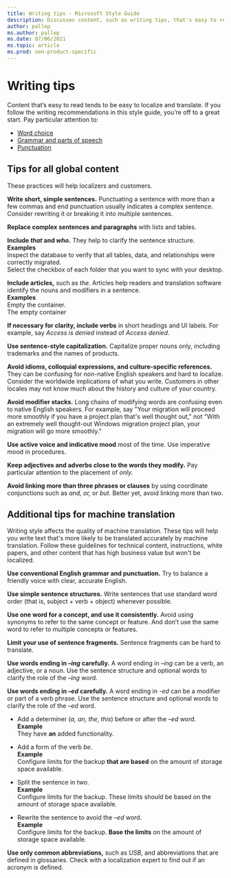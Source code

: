 ```yaml
---
title: Writing tips - Microsoft Style Guide
description: Discusses content, such as writing tips, that's easy to read and tends to be easy to localize and translate.
author: pallep
ms.author: pallep
ms.date: 07/06/2021
ms.topic: article
ms.prod: non-product-specific
---
```


# Writing tips

Content that’s easy to read tends to be easy to localize
and translate. If you follow the writing recommendations in this style
guide, you’re off to a great start. Pay particular attention to:

  - [Word choice](~/word-choice/index.md)
  - [Grammar and parts of speech](~/grammar/grammar-and-parts-of-speech.md)
  - [Punctuation](~/punctuation/index.md)

## Tips for all global content

These practices will help localizers and customers. 

**Write short, simple sentences.**
Punctuating a sentence with more than a few commas and end punctuation
usually indicates a complex sentence. Consider rewriting it or breaking
it into multiple sentences.  

**Replace complex sentences and paragraphs** with lists and tables.

**Include *that* and *who*.** They help to clarify the sentence structure.<br />
**Examples**  
Inspect the database to verify that all tables, data, and relationships were correctly migrated.  
Select the checkbox of each folder that you want to sync with your desktop.

**Include articles,** such as *the.* Articles help readers and translation software identify the nouns and modifiers in a sentence.<br />
**Examples**  
Empty the container.  
The empty container

**If necessary for clarity, include verbs** in short headings and UI labels. For example, say *Access is denied* instead of *Access denied.*

**Use sentence-style capitalization.** Capitalize proper nouns only, including trademarks and the names of products. 

**Avoid idioms, colloquial expressions, and culture-specific references.**
They can be confusing for non-native English speakers and hard to
localize. Consider the worldwide implications of what you write.
Customers in other locales may not know much about the history and culture of
your country. 

**Avoid modifier stacks.** Long chains of modifying words are confusing even to native English speakers. For example, say "Your migration will proceed more smoothly if you have a project plan that's well thought out," not "With an extremely well thought-out Windows migration project plan, your migration will go more smoothly."

**Use active voice and indicative mood** most of the time. Use imperative mood in procedures.

**Keep adjectives and adverbs close to the words they modify.** Pay particular attention to the placement of *only.*

**Avoid linking more than three phrases or clauses** by using coordinate conjunctions such as *and,* *or,* or *but.* Better yet, avoid linking more than two. 

## Additional tips for machine translation

Writing
style affects the quality of machine translation. These tips will help
you write text that's more likely to be translated accurately by machine
translation. Follow these guidelines for technical content,
instructions, white papers, and other content that has high business
value but won't be localized.

**Use conventional English grammar and punctuation.** Try to balance a friendly voice with clear, accurate English.

**Use simple sentence structures.** Write sentences that use standard word order (that is, subject + verb + object) whenever possible.

**Use one word for a concept, and use it consistently.** Avoid
using synonyms to refer to the same concept or feature. And don’t use
the same word to refer to multiple concepts or features.

**Limit your use of sentence fragments.** Sentence fragments can be hard to translate.

**Use words ending in *–ing* carefully.** A word ending in *–ing* can be a verb, an adjective, or a noun. Use the sentence structure and optional words to clarify the role of the *–ing* word.

**Use words ending in *–ed* carefully.** A word ending in *-ed* can be a modifier or part of a verb phrase. Use the sentence structure and optional words to clarify the role of the *–ed* word.

  - Add a determiner (*a, an, the, this*) before or after the *–ed* word.  
**Example**  
They have **an** added functionality.  

  - Add a form of the verb *be*.  
**Example**  
Configure limits for the backup **that are based** on the amount of storage space available.  

  - Split the sentence in two.  
**Example**  
Configure limits for the backup. These limits should be based on the amount of storage space available.  

  - Rewrite the sentence to avoid the *–ed* word.  
**Example**  
Configure limits for the backup. **Base the limits** on the amount of storage space available.

**Use only common abbreviations,** such as *USB*, and abbreviations that are defined in glossaries. Check with a localization expert to find out if an acronym is defined.  
